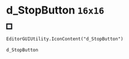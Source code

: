 # d_StopButton `16x16`
<img src="/img/d_StopButton.png" width=16 height=16>

``` CSharp
EditorGUIUtility.IconContent("d_StopButton")
```
```
d_StopButton
```
